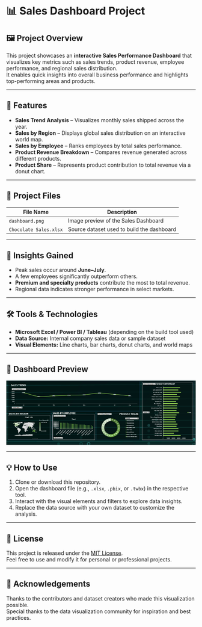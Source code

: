 # 📊 Sales Dashboard Project

## 🖼️ Project Overview
This project showcases an **interactive Sales Performance Dashboard** that visualizes key metrics such as sales trends, product revenue, employee performance, and regional sales distribution.  
It enables quick insights into overall business performance and highlights top-performing areas and products.

---

## 🚀 Features
- **Sales Trend Analysis** – Visualizes monthly sales shipped across the year.  
- **Sales by Region** – Displays global sales distribution on an interactive world map.  
- **Sales by Employee** – Ranks employees by total sales performance.  
- **Product Revenue Breakdown** – Compares revenue generated across different products.  
- **Product Share** – Represents product contribution to total revenue via a donut chart.  

---

## 📂 Project Files
| File Name | Description |
|------------|-------------|
| `dashboard.png` | Image preview of the Sales Dashboard |
| `Chocolate Sales.xlsx` | Source dataset used to build the dashboard |

---

## 🧠 Insights Gained
- Peak sales occur around **June–July**.  
- A few employees significantly outperform others.  
- **Premium and specialty products** contribute the most to total revenue.  
- Regional data indicates stronger performance in select markets.  

---

## 🛠️ Tools & Technologies
- **Microsoft Excel / Power BI / Tableau** (depending on the build tool used)  
- **Data Source:** Internal company sales data or sample dataset  
- **Visual Elements:** Line charts, bar charts, donut charts, and world maps  

---

## 📸 Dashboard Preview
![Sales Dashboard](dashboard.png)

---

## 💡 How to Use
1. Clone or download this repository.  
2. Open the dashboard file (e.g., `.xlsx`, `.pbix`, or `.twbx`) in the respective tool.  
3. Interact with the visual elements and filters to explore data insights.  
4. Replace the data source with your own dataset to customize the analysis.

---

## 📜 License
This project is released under the [MIT License](LICENSE).  
Feel free to use and modify it for personal or professional projects.

---

## 🙌 Acknowledgements
Thanks to the contributors and dataset creators who made this visualization possible.  
Special thanks to the data visualization community for inspiration and best practices.

